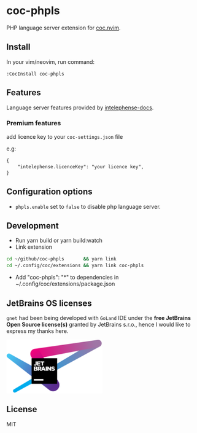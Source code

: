 # coc-phpls

PHP language server extension for [coc.nvim](https://github.com/neoclide/coc.nvim).

## Install

In your vim/neovim, run command:

```
:CocInstall coc-phpls
```

## Features

Language server features provided by [intelephense-docs](https://github.com/bmewburn/intelephense-docs).

### Premium features

add licence key to your ``coc-settings.json`` file

e.g:

```
{
    "intelephense.licenceKey": "your licence key",
}
```

## Configuration options

* `phpls.enable` set to `false` to disable php language server.

## Development

* Run yarn build or yarn build:watch
* Link extension

```bash
cd ~/github/coc-phpls       && yarn link
cd ~/.config/coc/extensions && yarn link coc-phpls
```

* Add "coc-phpls": "*" to dependencies in ~/.config/coc/extensions/package.json

## JetBrains OS licenses

`gnet` had been being developed with `GoLand` IDE under the **free JetBrains Open Source license(s)** granted by JetBrains s.r.o., hence I would like to express my thanks here.

<a href="https://www.jetbrains.com/?from=gnet" target="_blank"><img src="https://raw.githubusercontent.com/panjf2000/illustrations/master/jetbrains/jetbrains-variant-4.png" width="250" align="middle"/></a>

## License

MIT
